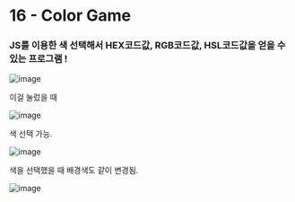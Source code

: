 <h1>16 - Color Game</h1>

<h3>JS를 이용한 색 선택해서 HEX코드값, RGB코드값, HSL코드값을 얻을 수 있는 프로그램 !</h3>

![image](https://github.com/Yuika12321/2024_get_a_job/assets/131143940/66f1fd5f-4844-43a1-9405-5519eaf8aac9)

<p>이걸 눌렀을 때</p>

![image](https://github.com/Yuika12321/2024_get_a_job/assets/131143940/cf8e3187-68bf-410f-a795-5e7a011ac874)

<p>색 선택 가능.</p>

![image](https://github.com/Yuika12321/2024_get_a_job/assets/131143940/ccdb08c3-10a0-437d-9433-50f995e0ded3)

<p>색을 선택했을 때 배경색도 같이 변경됨.</p>

![image](https://github.com/Yuika12321/2024_get_a_job/assets/131143940/b0186fba-08cf-4b96-a2c5-6026b7c050f2)
